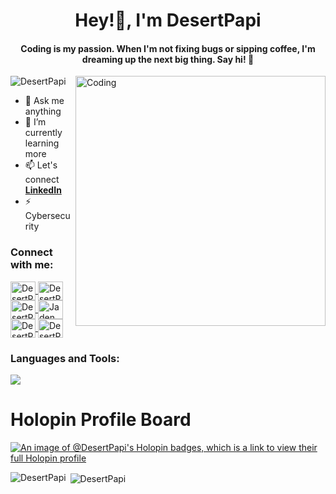 <h1 align="center">Hey!👋, I'm DesertPapi </h1>
<h4 align="center">Coding is my passion. When I'm not fixing bugs or sipping coffee, I'm dreaming up the next big thing. Say hi! 🚀</h4>

<img align="right" alt="Coding" width="400" src="https://media.giphy.com/media/qgQUggAC3Pfv687qPC/giphy.gif">

<p align="left">
  <img src="https://komarev.com/ghpvc/?username=DesertPapi&label=Profile%20views&color=0e75b6&style=flat" alt="DesertPapi" />
</p>

- 🌱 Ask me anything
- 🌱 I’m currently learning more
- 📫 Let's connect **[LinkedIn](https://www.linkedin.com/in/jaden-mardini-783b1a1ba/)**
- ⚡ Cybersecurity 

<h3 align="left">Connect with me:</h3>
<p align="left">
  <a href="https://dev.to/desertpapi" target="blank">
    <img align="center" src="https://raw.githubusercontent.com/rahuldkjain/github-profile-readme-generator/master/src/images/icons/Social/devto.svg" alt="DesertPapi DevTo" height="30" width="40" />
  </a>
  <a href="https://twitter.com/desertpapi" target="blank">
    <img align="center" src="https://raw.githubusercontent.com/rahuldkjain/github-profile-readme-generator/master/src/images/icons/Social/twitter.svg" alt="DesertPapi Twitter" height="30" width="40" />
  </a>
  <a href="https://www.linkedin.com/in/desertpapi/" target="blank">
    <img align="center" src="https://raw.githubusercontent.com/rahuldkjain/github-profile-readme-generator/master/src/images/icons/Social/linked-in-alt.svg" alt="DesertPapi LinkedIn" height="30" width="40" />
  </a>
  <a href="https://www.linkedin.com/in/jaden-mardini-783b1a1ba" target="blank">
    <img align="center" src="https://raw.githubusercontent.com/rahuldkjain/github-profile-readme-generator/master/src/images/icons/Social/linked-in-alt.svg" alt="Jaden Mardini LinkedIn" height="30" width="40" />
  </a>
  <a href="https://fb.com/desertpapi" target="blank">
    <img align="center" src="https://raw.githubusercontent.com/rahuldkjain/github-profile-readme-generator/master/src/images/icons/Social/facebook.svg" alt="DesertPapi Facebook" height="30" width="40" />
  </a>
  <a href="https://instagram.com/desertpapi" target="blank">
    <img align="center" src="https://raw.githubusercontent.com/rahuldkjain/github-profile-readme-generator/master/src/images/icons/Social/instagram.svg" alt="DesertPapi Instagram" height="30" width="40" />
  </a>
</p>

<h3 align="left">Languages and Tools:</h3>
<p align="left">
  <a href="https://skillicons.dev">
    <img src="https://skillicons.dev/icons?i=python,django,flask,fastapi,js,react,flutter,mysql,postgresql,sqlite,docker,heroku,azure,git,postman,arduino&perline=9&theme=dark" />
  </a>
</p>

# Holopin Profile Board
[![An image of @DesertPapi's Holopin badges, which is a link to view their full Holopin profile](https://holopin.me/DesertPapi)](https://holopin.io/@DesertPapi)

<p>
  <img align="left" src="https://github-readme-stats.vercel.app/api/top-langs?username=DesertPapi&show_icons=true&locale=en&layout=compact&theme=dark" alt="DesertPapi" />
</p>

<p>
  &nbsp;<img align="center" src="https://github-readme-stats.vercel.app/api?username=DesertPapi&show_icons=true&locale=en&theme=dark" alt="DesertPapi" />
</p>
